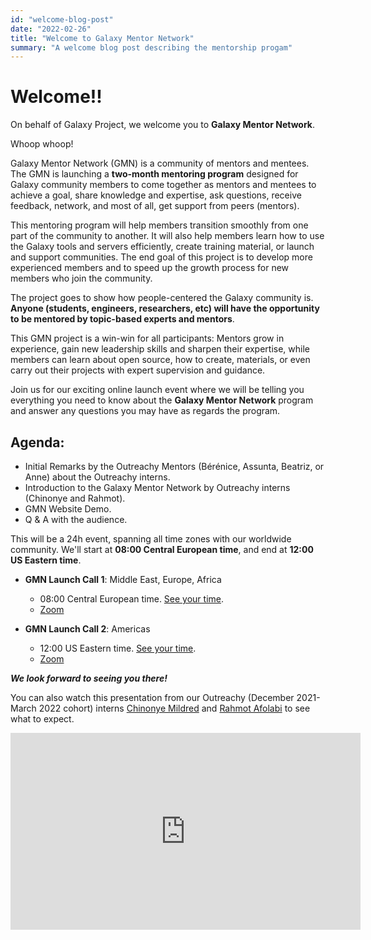 ```yaml
---
id: "welcome-blog-post"
date: "2022-02-26"
title: "Welcome to Galaxy Mentor Network"
summary: "A welcome blog post describing the mentorship progam"
---
```


# Welcome!!

On behalf of Galaxy Project, we welcome you to **Galaxy Mentor Network**.

Whoop whoop!

Galaxy Mentor Network (GMN) is a community of mentors and mentees. The GMN is launching a **two-month mentoring program** designed for Galaxy community members to come together as mentors and mentees to achieve a goal, share knowledge and expertise, ask questions, receive feedback, network, and most of all, get support from peers (mentors).

<!-- The image is not rendering: ![Image showing the program timeline](./images/Program_timeline.svg)-->

This mentoring program will help members transition smoothly from one part of the community to another. It will also help members learn how to use the Galaxy tools and servers efficiently, create training material, or launch and support communities. The end goal of this project is to develop more experienced members and to speed up the growth process for new members who join the community.

The project goes to show how people-centered the Galaxy community is. **Anyone (students, engineers, researchers, etc) will have the opportunity to be mentored by topic-based experts and mentors**.

This GMN project is a win-win for all participants: Mentors grow in experience, gain new leadership skills and sharpen their expertise, while members can learn about open source, how to create, materials, or even carry out their projects with expert supervision and guidance.

Join us for our exciting online launch event where we will be telling you everything you need to know about the **Galaxy Mentor Network** program and answer any questions you may have as regards the program.

## Agenda:

- Initial Remarks by the Outreachy Mentors (Bérénice, Assunta, Beatriz, or Anne) about the Outreachy interns.
- Introduction to the Galaxy Mentor Network by Outreachy interns (Chinonye and Rahmot).
- GMN Website Demo.
- Q & A with the audience.

This will be a 24h event, spanning all time zones with our worldwide community. We'll start at **08:00 Central European time**, and end at **12:00 US Eastern time**.

- **GMN Launch Call 1**: Middle East, Europe, Africa
  - 08:00 Central European time. [See your time](https://www.timeanddate.com/worldclock/fixedtime.html?msg=EMEA+GTN+CoFest+Call&iso=20220217T10&p1=980&am=30).
  - [Zoom](https://psu.zoom.us/j/95492229656?pwd=MUhxQU9maWtDVWRzOVpJNkoySVh2dz09)

- **GMN Launch Call 2**: Americas
  - 12:00 US Eastern time. [See your time](https://www.timeanddate.com/worldclock/fixedtime.html?msg=Americas+GTN+CoFest+Call&iso=20220217T11&p1=3705&am=30).
  - [Zoom](https://psu.zoom.us/j/98259853922?pwd=eTNQR2ZUcjJSSmZDcXBXYzE1YjlPUT09)

***We look forward to seeing you there!***

You can also watch this presentation from our Outreachy (December 2021-March 2022 cohort) interns [Chinonye Mildred](https://github.com/Chinonyemildred) and [Rahmot Afolabi](https://github.com/rahmot) to see what to expect.

<iframe width="560" height="315" src="https://www.youtube.com/embed/w5PbI0lJGZc" title="YouTube video player" frameborder="0" allow="accelerometer; autoplay; clipboard-write; encrypted-media; gyroscope; picture-in-picture" allowfullscreen></iframe>


